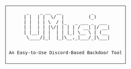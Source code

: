 <div align="center">
  <pre style="display: inline-block; border: 1px solid; padding: 10px;">
  _    _ __  __           _      
 | |  | |  \/  |         (_)     
 | |  | | \  / |_   _ ___ _  ___ 
 | |  | | |\/| | | | / __| |/ __|
 | |__| | |  | | |_| \__ \ | (__ 
  \____/|_|  |_|\__,_|___/_|\___|
<br>
An Easy-to-Use Discord-Based Backdoor Tool
 </pre>
</div>

